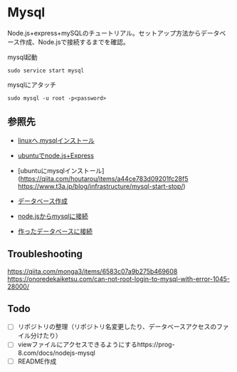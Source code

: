 # Mysql

Node.js+express+mySQLのチュートリアル。セットアップ方法からデータベース作成、Node.jsで接続するまでを確認。

mysql起動
```
sudo service start mysql
```

mysqlにアタッチ
```
sudo mysql -u root -p<password>
```

## 参照先

- [linuxへ,mysqlインストール](https://qiita.com/nanbuwks/items/ed8adb2d4324c939a349)

- [ubuntuでnode.js+Express](https://qiita.com/bonkoturyu/items/eaf6f1927f6a547fcf58)

- [ubuntuにmysqlインストール](https://qiita.com/houtarou/items/a44ce783d09201fc28f5
https://www.t3a.jp/blog/infrastructure/mysql-start-stop/)

- [データベース作成](https://prog-8.com/docs/mysql-database-setup)

- [node.jsからmysqlに接続](https://mebee.info/2021/06/29/post-24526/)

- [作ったデータベースに接続](https://prog-8.com/docs/nodejs-mysql)

## Troubleshooting
https://qiita.com/monga3/items/6583c07a9b275b469608
https://onoredekaiketsu.com/can-not-root-login-to-mysql-with-error-1045-28000/

## Todo
- [ ] リポジトリの整理（リポジトリ名変更したり、データベースアクセスのファイル分けたり）
- [ ] viewファイルにアクセスできるようにするhttps://prog-8.com/docs/nodejs-mysql
- [ ] README作成